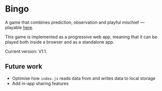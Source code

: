 # Bingo

A game that combines prediction, observation and playful mischief &mdash; playable [here](https://raphaellith.github.io/Bingo/).

This game is implemented as a progressive web app, meaning that it can be played both inside a browser and as a standalone app.

Current version: V1.1.


## Future work

- Optimise how ```index.js``` reads data from and writes data to local storage
- Add in-app sharing features